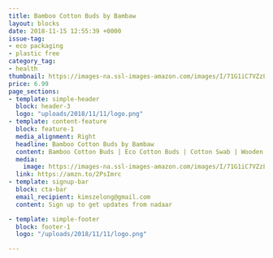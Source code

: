 ```yaml
---
title: Bamboo Cotton Buds by Bambaw
layout: blocks
date: 2018-11-15 12:55:39 +0000
issue-tag:
- eco packaging 
- plastic free
category_tag:
- health
thumbnail: https://images-na.ssl-images-amazon.com/images/I/71G1iC7VZzL._SL1500_.jpg
price: 6.99
page_sections:
- template: simple-header
  block: header-3
  logo: "uploads/2018/11/11/logo.png"
- template: content-feature
  block: feature-1
  media_alignment: Right
  headline: Bamboo Cotton Buds by Bambaw 
  content: Bamboo Cotton Buds | Eco Cotton Buds | Cotton Swab | Wooden Cotton Bud | Eco Friendly Packaging | Recyclable & Biodegradable Cotton Buds | Bambaw 
  media:
    image: https://images-na.ssl-images-amazon.com/images/I/71G1iC7VZzL._SL1500_.jpg
  link: https://amzn.to/2PsImrc
- template: signup-bar
  block: cta-bar
  email_recipient: kimszelong@gmail.com
  content: Sign up to get updates from nadaar

- template: simple-footer
  block: footer-1
  logo: "/uploads/2018/11/11/logo.png"

---
```

